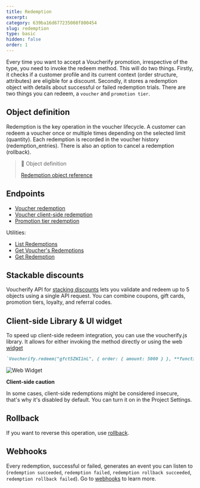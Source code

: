```yaml
---
title: Redemption
excerpt: 
category: 639ba16d677235008f800454
slug: redemption
type: basic
hidden: false
order: 1
---
```


Every time you want to accept a Voucherify promotion, irrespective of the type, you need to invoke the redeem method. This will do two things. Firstly, it checks if a customer profile and its current context (order structure, attributes) are eligible for a discount. Secondly, it stores a redemption object with details about successful or failed redemption trials. There are two things you can redeem, a `voucher` and `promotion tier`.

## Object definition

Redemption is the key operation in the voucher lifecycle. A customer can redeem a voucher once or multiple times depending on the selected limit (quantity). Each redemption is recorded in the voucher history (redemption_entries). There is also an option to cancel a redemption (rollback).

> 📘 Object definition
>
> [Redemption object reference](ref:get-redemption)

## Endpoints

- [Voucher redemption](ref:redeem-voucher)
- [Voucher client-side redemption](ref:redeem-voucher-client-side)
- [Promotion tier redemption](ref:redeem-promotion)

Utilities:
- [List Redemptions](ref:list-redemptions) 
- [Get Voucher's Redemptions](ref:get-voucher-redemptions) 
- [Get Redemption](ref:get-redemption) 

## Stackable discounts

Voucherify API for [stacking discounts](ref:stackable-discounts-api) lets you validate and redeem up to 5 objects using a single API request. You can combine coupons, gift cards, promotion tiers, loyalty, and referral codes.

## Client-side Library & UI widget

To speed up client-side redeem integration, you can use the voucherify.js library. It allows for either invoking the method directly or using the web [widget](https://github.com/rspective/voucherify.js#redeem-widget)

```markdown Example
`Voucherify.redeem("gfct5ZWI1nL", { order: { amount: 5000 } }, **function** callback (response) { })`
```

<!-- ![Web Widget](../../assets/img/guides_building_blocks_redemption_redeem_widget_1.gif "Web widget") -->
![Web Widget](https://files.readme.io/36df7e7-6885356-voucherify_widget.gif "Web widget")

**Client-side caution**

In some cases, client-side redemptions might be considered insecure, that's why it's disabled by default. You can turn it on in the Project Settings.


## Rollback

If you want to reverse this operation, use [rollback](ref:rollback-redemption).

## Webhooks

Every redemption, successful or failed, generates an event you can listen to (`redemption succeeded`, `redemption failed`, `redemption rollback succeeded`, `redemption rollback failed`). Go to [webhooks](https://docs.voucherify.io/docs/webhooks) to learn more.